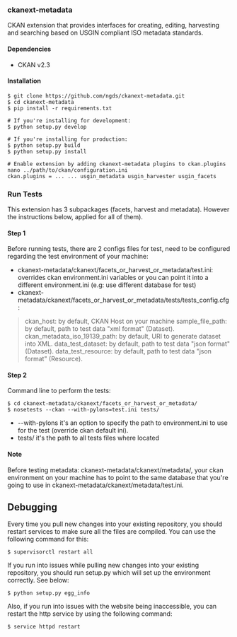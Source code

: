 ### ckanext-metadata
CKAN extension that provides interfaces for creating, editing, harvesting and searching based on USGIN compliant 
ISO metadata standards.

#### Dependencies
* CKAN v2.3

#### Installation
```
$ git clone https://github.com/ngds/ckanext-metadata.git
$ cd ckanext-metadata
$ pip install -r requirements.txt

# If you're installing for development:
$ python setup.py develop

# If you're installing for production:
$ python setup.py build
$ python setup.py install

# Enable extension by adding ckanext-metadata plugins to ckan.plugins
nano ../path/to/ckan/configuration.ini
ckan.plugins = ... ... usgin_metadata usgin_harvester usgin_facets
```

### Run Tests

This extension has 3 subpackages (facets, harvest and metadata). However the instructions below, applied for all of them).

#### Step 1
Before running tests, there are 2 configs files for test, need to be configured regarding the test environment of your machine:
- ckanext-metadata/ckanext/facets_or_harvest_or_metadata/test.ini: overrides ckan environment.ini variables or you can point it into a different environment.ini (e.g: use different database for test)
- ckanext-metadata/ckanext/facets_or_harvest_or_metadata/tests/tests_config.cfg:
> ckan_host: by default, CKAN Host on your machine
> sample_file_path: by default, path to test data "xml format" (Dataset).
> ckan_metadata_iso_19139_path: by default, URI to generate dataset into XML.
> data_test_dataset: by default, path to test data "json format" (Dataset).
> data_test_resource: by default, path to test data "json format" (Resource).

#### Step 2
Command line to perform the tests:

```
$ cd ckanext-metadata/ckanext/facets_or_harvest_or_metadata/
$ nosetests --ckan --with-pylons=test.ini tests/
```
- --with-pylons it's an option to specify the path to environment.ini to use for the test (override ckan default ini).
- tests/ it's the path to all tests files where located

#### Note
Before testing metadata: ckanext-metadata/ckanext/metadata/, your ckan environment on your machine has to point to the same database that you're going to use in ckanext-metadata/ckanext/metadata/test.ini.

## Debugging

Every time you pull new changes into your existing repository, you should restart services to make sure all the files are compiled. You can use the following command for this:

```
$ supervisorctl restart all
```
If you run into issues while pulling new changes into your existing repository, you should run setup.py which will set up the environment correctly. See below:

```
$ python setup.py egg_info
```
Also, if you run into issues with the website being inaccessible, you can restart the http service by using the following command:

```
$ service httpd restart
``` 
